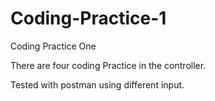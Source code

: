 # Coding-Practice-1
Coding Practice One

There are four coding Practice in the controller.

Tested with postman using different input.
